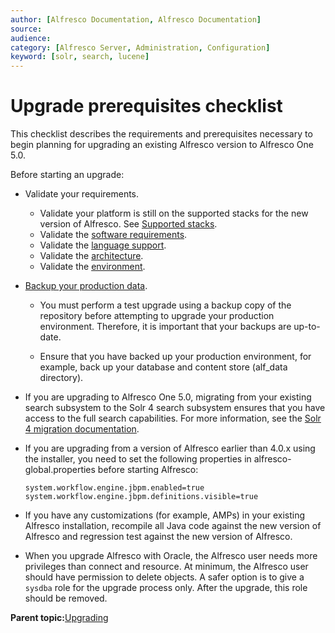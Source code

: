 ```yaml
---
author: [Alfresco Documentation, Alfresco Documentation]
source: 
audience: 
category: [Alfresco Server, Administration, Configuration]
keyword: [solr, search, lucene]
---
```


# Upgrade prerequisites checklist

This checklist describes the requirements and prerequisites necessary to begin planning for upgrading an existing Alfresco version to Alfresco One 5.0.

Before starting an upgrade:

-   Validate your requirements.
    -   Validate your platform is still on the supported stacks for the new version of Alfresco. See [Supported stacks](supported-stacks.md).
    -   Validate the [software requirements](prereq-install.md).
    -   Validate the [language support](language-support.md).
    -   Validate the [architecture](../tasks/configuration-checklist-arch.md).
    -   Validate the [environment](../tasks/configuration-checklist-env.md).
-   [Backup your production data](backup-intro.md).
    -   You must perform a test upgrade using a backup copy of the repository before attempting to upgrade your production environment. Therefore, it is important that your backups are up-to-date.

    -   Ensure that you have backed up your production environment, for example, back up your database and content store \(alf\_data directory\).

-   If you are upgrading to Alfresco One 5.0, migrating from your existing search subsystem to the Solr 4 search subsystem ensures that you have access to the full search capabilities. For more information, see the [Solr 4 migration documentation](search-migration.md).
-   If you are upgrading from a version of Alfresco earlier than 4.0.x using the installer, you need to set the following properties in alfresco-global.properties before starting Alfresco:

    ```
    system.workflow.engine.jbpm.enabled=true
    system.workflow.engine.jbpm.definitions.visible=true
    ```

-   If you have any customizations \(for example, AMPs\) in your existing Alfresco installation, recompile all Java code against the new version of Alfresco and regression test against the new version of Alfresco.
-   When you upgrade Alfresco with Oracle, the Alfresco user needs more privileges than connect and resource. At minimum, the Alfresco user should have permission to delete objects. A safer option is to give a `sysdba` role for the upgrade process only. After the upgrade, this role should be removed.

**Parent topic:**[Upgrading](../concepts/ch-upgrade.md)

